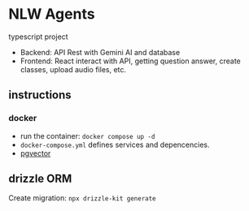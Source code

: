 # NLW Agents
typescript project

- Backend: API Rest with Gemini AI and database
- Frontend: React interact with API, getting question answer, create classes, upload audio files, etc.

## instructions

### docker
- run the container: ``docker compose up -d``
- ``docker-compose.yml`` defines services and depencencies.
- [pgvector](https://hub.docker.com/r/pgvector/pgvector/tags)

## drizzle ORM
Create migration: ``npx drizzle-kit generate``
